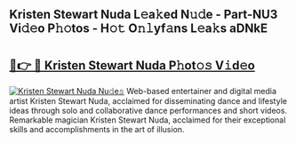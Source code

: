 ## Kristen Stewart Nuda L𝚎a𝚔ed N𝚞𝚍e - Part-NU3 Vi𝚍𝚎o P𝚑𝚘tos - H𝚘𝚝 O𝚗𝚕yf𝚊ns L𝚎a𝚔s aDNkE

# <h2><a href="http://kfc6sd.oniu.top/?m=Kristen+Stewart+Nuda">🔗👉 🔴 Kristen Stewart Nuda P𝚑ot𝚘𝚜 V𝚒d𝚎o</a></h2>

[![Kristen Stewart Nuda Nu𝚍e𝚜](https://i.imgur.com/0qMVB7G.gif)](http://kfc6sd.oniu.top/?m=Kristen+Stewart+Nuda)
Web-based entertainer and digital media artist Kristen Stewart Nuda, acclaimed for disseminating dance and lifestyle ideas through solo and collaborative dance performances and short videos. Remarkable magician Kristen Stewart Nuda, acclaimed for their exceptional skills and accomplishments in the art of illusion.  
